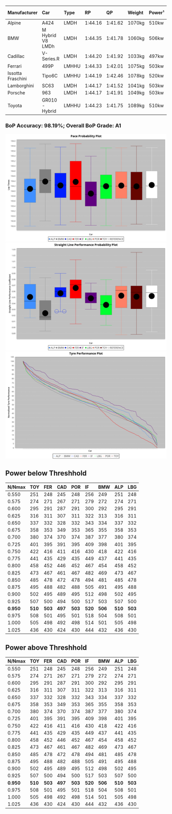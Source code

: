 |Manufacturer|Car|Type|RP|QP|Weight|Power¹|Threshhold|PINC|Power²|E/Stint|AVG Vmax|FDS|RDLC|L/Stint|BOP-Grade|ModelAccuracy|ModelPoints|Match%|
|:-|:-|:-|:-|:-|:-|:-|:-|:-|:-|:-|:-|:-|:-|:-|:-|:-|:-|:-|
|Alpine|A424|LMDH|1:44.16|1:41.62|1070kg|510kw|210.0kph|0%|510kw|905MJ|294.18kph|-|1.00|33|~A1|81.46%|523|100.00%|
|BMW|M Hybrid V8 LMDh|LMDH|1:44.35|1:41.78|1060kg|506kw|210.0kph|0%|506kw|892MJ|290.03kph|-|1.02|33|~A1|98.60%|1690|98.32%|
|Cadillac|V-Series.R|LMDH|1:44.20|1:41.92|1033kg|497kw|210.0kph|0%|497kw|871MJ|294.72kph|-|1.03|33|~A1|98.38%|1765|98.37%|
|Ferrari|499P|LMHHU|1:44.33|1:42.01|1075kg|503kw|210.0kph|0%|503kw|887MJ|295.83kph|190kph|1.02|33|~A1|92.24%|2247|100.00%|
|Issotta Fraschini|Tipo6C|LMHHU|1:44.19|1:42.46|1078kg|520kw|210.0kph|0%|520kw|922MJ|294.29kph|190kph|1.03|33|+A2|66.67%|96|92.38%|
|Lamborghini|SC63|LMDH|1:44.17|1:41.52|1041kg|503kw|210.0kph|0%|503kw|884MJ|292.64kph|-|1.05|33|~A1|96.77%|419|96.60%|
|Porsche|963|LMDH|1:44.17|1:41.91|1049kg|503kw|210.0kph|0%|503kw|887MJ|294.75kph|-|1.02|33|~A1|96.81%|5438|99.84%|
|Toyota|GR010 - Hybrid|LMHHU|1:44.23|1:41.75|1089kg|510kw|210.0kph|0%|510kw|905MJ|293.63kph|190kph|1.01|33|~A1|86.04%|1751|100.00%|

### BoP Accuracy: 98.19%; Overall BoP Grade: A1
![PACECHART](./IMG/ACOMETHOD.png)
![STRAIGHTLINEPERFORMANCECHART](./IMG/ACOMETHOD_sp.png)
![TYREPERFORMANCECHART](./IMG/ACOMETHOD_tw.png)

## Power below Threshhold
|N/Nmax|TOY|FER|CAD|POR|IF|BMW|ALP|LBG|
|:-|:-|:-|:-|:-|:-|:-|:-|:-|
|0.550|251|248|245|248|256|249|251|248|
|0.575|274|271|267|271|279|272|274|271|
|0.600|295|291|287|291|300|292|295|291|
|0.625|316|311|307|311|322|313|316|311|
|0.650|337|332|328|332|343|334|337|332|
|0.675|358|353|349|353|365|355|358|353|
|0.700|380|374|370|374|387|377|380|374|
|0.725|401|395|391|395|409|398|401|395|
|0.750|422|416|411|416|430|418|422|416|
|0.775|441|435|429|435|449|437|441|435|
|0.800|458|452|446|452|467|454|458|452|
|0.825|473|467|461|467|482|469|473|467|
|0.850|485|478|472|478|494|481|485|478|
|0.875|495|488|482|488|505|491|495|488|
|0.900|502|495|489|495|512|498|502|495|
|0.925|507|500|494|500|517|503|507|500|
|**0.950**|**510**|**503**|**497**|**503**|**520**|**506**|**510**|**503**|
|0.975|508|501|495|501|518|504|508|501|
|1.000|505|498|492|498|514|501|505|498|
|1.025|436|430|424|430|444|432|436|430|

## Power above Threshhold
|N/Nmax|TOY|FER|CAD|POR|IF|BMW|ALP|LBG|
|:-|:-|:-|:-|:-|:-|:-|:-|:-|
|0.550|251|248|245|248|256|249|251|248|
|0.575|274|271|267|271|279|272|274|271|
|0.600|295|291|287|291|300|292|295|291|
|0.625|316|311|307|311|322|313|316|311|
|0.650|337|332|328|332|343|334|337|332|
|0.675|358|353|349|353|365|355|358|353|
|0.700|380|374|370|374|387|377|380|374|
|0.725|401|395|391|395|409|398|401|395|
|0.750|422|416|411|416|430|418|422|416|
|0.775|441|435|429|435|449|437|441|435|
|0.800|458|452|446|452|467|454|458|452|
|0.825|473|467|461|467|482|469|473|467|
|0.850|485|478|472|478|494|481|485|478|
|0.875|495|488|482|488|505|491|495|488|
|0.900|502|495|489|495|512|498|502|495|
|0.925|507|500|494|500|517|503|507|500|
|**0.950**|**510**|**503**|**497**|**503**|**520**|**506**|**510**|**503**|
|0.975|508|501|495|501|518|504|508|501|
|1.000|505|498|492|498|514|501|505|498|
|1.025|436|430|424|430|444|432|436|430|
